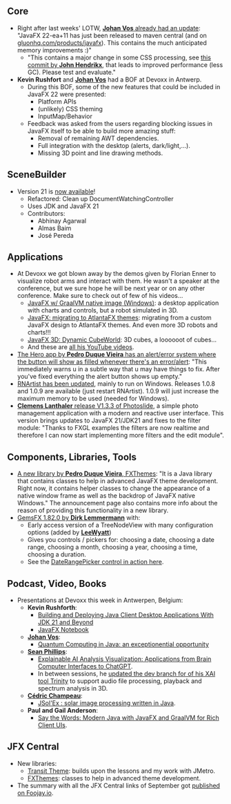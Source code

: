 ## Core

* Right after last weeks' LOTW, [**Johan Vos** already had an update](https://mastodon.social/@johanvos/111147510047965780): "JavaFX 22-ea+11 has just been released to maven central (and on [gluonhq.com/products/javafx](https://gluonhq.com/products/javafx)). This contains the much anticipated memory improvements :)"
  * "This contains a major change in some CSS processing, see [this commit by **John Hendrikx**](https://github.com/openjdk/jfx/commit/5e145cc06ef68c50a4ffc95574fdafd44e054100), that leads to improved performance (less GC). Please test and evaluate."
* **Kevin Rushfort** and [**Johan Vos**](https://mastodon.social/@johanvos) had a BOF at Devoxx in Antwerp. 
  * During this BOF, some of the new features that could be included in JavaFX 22 were presented:
    * Platform APIs
    * (unlikely) CSS theming
    * InputMap/Behavior
  * Feedback was asked from the users regarding blocking issues in JavaFX itself to be able to build more amazing stuff:
    * Removal of remaining AWT dependencies.
    * Full integration with the desktop (alerts, dark/light,...).
    * Missing 3D point and line drawing methods.

## SceneBuilder

* Version 21 is [now available](https://github.com/gluonhq/scenebuilder/releases/tag/21.0.0)!
  * Refactored: Clean up DocumentWatchingController 
  * Uses JDK and JavaFX 21 
  * Contributors:
      * Abhinay Agarwal
      * Almas Baim
      * José Pereda

## Applications

* At Devoxx we got blown away by the demos given by Florian Enner to visualize robot arms and interact with them. He wasn't a speaker at the conference, but we sure hope he will be next year or on any other conference. Make sure to check out of few of his videos...
  * [JavaFX w/ GraalVM native image (Windows)](https://www.youtube.com/watch?v=XxVoG1ft7w8): a desktop application with charts and controls, but a robot simulated in 3D.
  * [JavaFX: migrating to AtlantaFX themes](https://www.youtube.com/watch?v=vjl5tz8bE90):  migrating from a custom JavaFX design to AtlantaFX themes. And even more 3D robots and charts!!!
  * [JavaFX 3D: Dynamic CubeWorld](https://www.youtube.com/watch?v=Xac03kLqKrA): 3D cubes, a loooooot of cubes...
  * And these are [all his YouTube videos](https://www.youtube.com/@florianenner7435/videos?view=0&sort=dd&shelf_id=0).
* [The Hero app by **Pedro Duque Vieira** has an alert/error system where the button will show as filled whenever there's an error/alert](https://twitter.com/p_duke/status/1707409002026463457): "This immediately warns u in a subtle way that u may have things to fix. After you've fixed everything the alert button shows up empty."
* [RNArtist has been updated](https://github.com/fjossinet/RNArtist/tags), mainly to run on Windows. Releases 1.0.8 and 1.0.9 are available (just restart RNArtist). 1.0.9 will just increase the maximum memory to be used (needed for Windows).
* [**Clemens Lanthaler** release V1.3.3 of Photoslide](https://github.com/lanthale/PhotoSlide/releases/tag/v1.3.3), a simple photo management application with a modern and reactive user interface. This version brings updates to JavaFX 21/JDK21 and fixes to the filter module: "Thanks to FXGL examples the filters are now realtime and therefore I can now start implementing more filters and the edit module".

## Components, Libraries, Tools

* [A new library by **Pedro Duque Vieira**, FXThemes](https://twitter.com/P_Duke/status/1708861206864245142): "It is a Java library that contains classes to help in advanced JavaFX theme development. Right now, it contains helper classes to change the appearance of a native window frame as well as the backdrop of JavaFX native Windows." The announcement page also contains more info about the reason of providing this functionality in a new library.
* [GemsFX 1.82.0 by **Dirk Lemmermann**](https://twitter.com/dlemmermann/status/1707043072956113368) with:
  * Early access version of a TreeNodeView with many configuration options (added by [**LeeWyatt**](https://twitter.com/LeeWyatt_7788))
  * Gives you controls / pickers for: choosing a date, choosing a date range, choosing a month, choosing a year, choosing a time, choosing a duration.
  * See the [DateRangePicker control in action here](https://twitter.com/dlemmermann/status/1706996918767817078).
  
## Podcast, Video, Books

* Presentations at Devoxx this week in Antwerpen, Belgium:
  * **Kevin Rushforth**: 
    * [Building and Deploying Java Client Desktop Applications With JDK 21 and Beyond](https://www.youtube.com/watch?v=Afehjldx4yM) 
    * [JavaFX Notebook](https://www.youtube.com/watch?v=R9yhbaN5Xxs)
  * [**Johan Vos**]():
    * [Quantum Computing in Java: an exceptionential opportunity](https://www.youtube.com/watch?v=eylmTHUGcks)
  * [**Sean Phillips**](https://jvm.social/@Birdasaur): 
    * [Explainable AI Analysis Visualization: Applications from Brain Computer Interfaces to ChatGPT](https://www.youtube.com/watch?v=LYtZRWo4t4E).
    * In between sessions, he [updated the dev branch for of his XAI tool Trinity](https://twitter.com/SeanMiPhillips/status/1709184231916573012) to support audio file processing, playback and spectrum analysis in 3D.
  * [**Cédric Champeau**](https://mastodon.xyz/@melix): 
    * [JSol'Ex : solar image processing written in Java](https://www.youtube.com/watch?v=j6KMOXhldEs).
  * **Paul and Gail Anderson**: 
    * [Say the Words: Modern Java with JavaFX and GraalVM for Rich Client UIs](https://www.youtube.com/watch?v=3nT8vurpmqc).

## JFX Central

* New libraries: 
  * [Transit Theme](https://www.jfx-central.com/libraries/transit): builds upon the lessons and my work with JMetro.
  * [FXThemes](https://www.jfx-central.com/libraries/fxthemes): classes to help in advanced theme development.
* The summary with all the JFX Central links of September got [published on Foojay.io](https://foojay.io/today/javafx-links-of-september-2023/).
